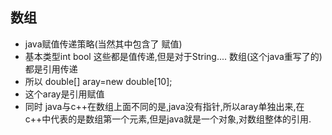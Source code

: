 ## 数组
+ java赋值传递策略(当然其中包含了 赋值)
+ 基本类型int bool 这些都是值传递,但是对于String.... 数组(这个java重写了的)都是引用传递
+ 所以 double[] aray=new double[10];
+ 这个aray是引用赋值
+ 同时 java与c++在数组上面不同的是,java没有指针,所以aray单独出来,在c++中代表的是数组第一个元素,但是java就是一个对象,对数组整体的引用.